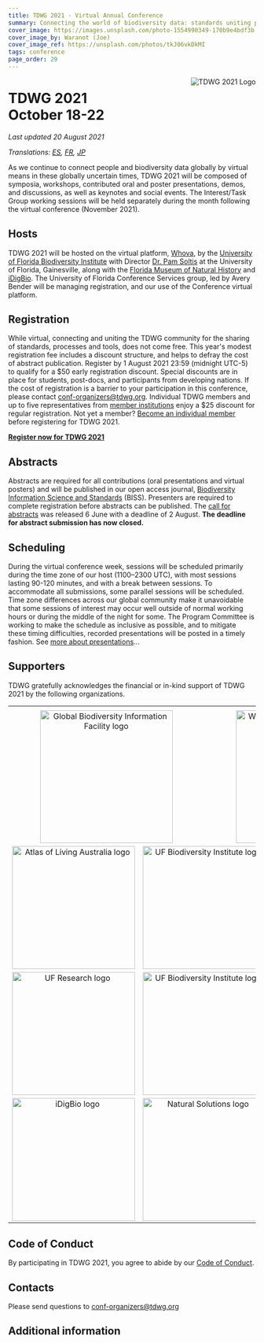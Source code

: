 ```yaml
---
title: TDWG 2021 - Virtual Annual Conference
summary: Connecting the world of biodiversity data: standards uniting people, processes, and tools
cover_image: https://images.unsplash.com/photo-1554990349-170b9e4bdf3b
cover_image_by: Waranot (Joe)
cover_image_ref: https://unsplash.com/photos/tkJ06vkDkMI 
tags: conference
page_order: 29
---
```


<img src="https://static.tdwg.org/conferences/2021/logos/TDWG2021_logo-plant_400w.png" alt="TDWG 2021 Logo" style="float:right;padding-left:10px;padding-bottom:10px">

# TDWG 2021<br />October 18-22 

_Last updated 20 August 2021_

_Translations: [ES](./es/), [FR](./fr), [JP](./ja)_

As we continue to connect people and biodiversity data globally by virtual means in these globally uncertain times, TDWG 2021 will be composed of symposia, workshops, contributed oral and poster presentations, demos, and discussions, as well as keynotes and social events. The Interest/Task Group working sessions will be held separately during the month following the virtual conference (November 2021). 

## Hosts

TDWG 2021 will be hosted on the virtual platform, [Whova](https://whova.com), by the [University of Florida Biodiversity Institute](https://biodiversity.research.ufl.edu/) with Director [Dr. Pam Soltis](https://www.floridamuseum.ufl.edu/soltis-lab/) at the University of Florida, Gainesville, along with the [Florida Museum of Natural History](https://www.floridamuseum.ufl.edu/) and [iDigBio](https://www.idigbio.org/). The University of Florida Conference Services group, led by Avery Bender will be managing registration, and our use of the Conference virtual platform.

## Registration

While virtual, connecting and uniting the TDWG community for the sharing of standards, processes and tools, does not come free. This year's modest registration fee includes a discount structure, and helps to defray the cost of abstract publication. Register by 1 August 2021 23:59 (midnight UTC-5) to qualify for a $50 early registration discount. Special discounts are in place for students, post-docs, and participants from developing nations. If the cost of registration is a barrier to your participation in this conference, please contact [conf-organizers@tdwg.org](mailto:conf-organizers@tdwg.org). Individual TDWG members and up to five representatives from [member institutions](https://www.tdwg.org/about/membership/#institutional%20members%202021_1) enjoy a $25 discount for regular registration. Not yet a member? [Become an individual member](https://zohosecurepay.com/checkout/wc9vqum-8am1lyxy1fswt/Individual-TDWG-Membership) before registering for TDWG 2021. 

<b><a href="https://reg.conferences.dce.ufl.edu/Basic/1400081801" target="_blank" class="btn btn-secondary">Register now for TDWG 2021</a></b>

## Abstracts

Abstracts are required for all contributions (oral presentations and virtual posters) and will be published in our open access journal, [Biodiversity Information Science and Standards](https://biss.pensoft.net/) (BISS). Presenters are required to complete registration before abstracts can be published. The [call for abstracts](https://www.tdwg.org/conferences/2021/call-for-abstracts/) was released 6 June with a deadline of 2 August. **The deadline for abstract submission has now closed.**

## Scheduling

During the virtual conference week, sessions will be scheduled primarily during the time zone of our host (1100–2300 UTC), with most sessions lasting 90-120 minutes, and with a break between sessions. To accommodate all submissions, some parallel sessions will be scheduled. Time zone differences across our global community make it unavoidable that some sessions of interest may occur well outside of normal working hours or during the middle of the night for some. The Program Committee is working to make the schedule as inclusive as possible, and to mitigate these timing difficulties, recorded presentations will be posted in a timely fashion. See [more about presentations](https://tdwg.org/conferences/2021/presentation-info/)...

## Supporters

TDWG gratefully acknowledges the financial or in-kind support of TDWG 2021 by the following organizations.

<table border="0">
<tbody>
<tr><td></td><td></td><td></td><td></td><td></td><td></td></tr>
<tr>
<td style="text-align: center; vertical-align: middle;" colspan="3" width="50%"><a href="https://gbif.org"> <img src="https://static.tdwg.org/sponsors/gbif-2015.png" alt="Global Biodiversity Information Facility logo" width="270" height="" style="vertical-align: middle; left-margin: auto; right-margin: auto;" /></a></td>
<td style="text-align: center; vertical-align: middle;" colspan="3" width="50%"><a href="https://www.worldwildlife.org/initiatives/science"> <img src="https://static.tdwg.org/sponsors/wwf-science-whitebkgd.png" alt="World Wild Life Fund - Science" width="270" height="" style="vertical-align: middle; left-margin: auto; right-margin: auto;" /></a></td>
</tr>
<tr>
<td style="text-align: center; vertical-align: middle;" colspan="2" width="33%"><a href="https://ala.org.au"> <img src="https://static.tdwg.org/sponsors/ala-logo-stacked-rgb-crop.png" alt="Atlas of Living Australia logo" width="250" height="" style="vertical-align: middle; left-margin: auto; right-margin: auto;" /></a></td>
<td style="text-align: center; vertical-align: middle;" colspan="2" width="33%"><a href="https://dissco.eu/"><img src="https://static.tdwg.org/sponsors/dissco-logo_w600px.png" alt="UF Biodiversity Institute logo" width="250" height="" style="vertical-align: middle; left-margin: auto; right-margin: auto;" /></a></td>
<td style="text-align: center; vertical-align: middle;" colspan="2" width="33%"><a href="https://pensoft.net"><img src="https://static.tdwg.org/sponsors/pensoft-logo.png" alt="Pensoft Publishers logo" width="250" height="" style="vertical-align: middle; left-margin: auto; right-margin: auto;" /></a></td>
</tr>
<tr>
<td style="text-align: center; vertical-align: middle;" colspan="2" width="33%"><a href="https://research.ufl.edu/"><img src="https://static.tdwg.org/sponsors/uf-research.png" alt="UF Research logo" width="250" height="" style="vertical-align: middle; left-margin: auto; right-margin: auto;" /></a></td>
<td style="text-align: center; vertical-align: middle;" colspan="2" width="33%"><a href="https://biodiversity.research.ufl.edu/"><img src="https://static.tdwg.org/sponsors/uf-biodiversity-institute.png" alt="UF Biodiversity Institute logo" width="250" height="" style="vertical-align: middle; left-margin: auto; right-margin: auto;" /></a></td>
<td style="text-align: center; vertical-align: middle;" colspan="2" width="33%"><a href="https://www.floridamuseum.ufl.edu/"> <img src="https://static.tdwg.org/sponsors/flmnh.png" alt="Florida Museum of Natural History logo" width="250" height="" style="vertical-align: middle; left-margin: auto; right-margin: auto;" /></a></td>
</tr>
<tr>
<td style="text-align: center; vertical-align: middle;" colspan="2" width="33%"><a href="https://www.idigbio.org/"><img src="https://static.tdwg.org/sponsors/idigbio_w799.png" alt="iDigBio logo" width="250" height="" style="vertical-align: middle; left-margin: auto; right-margin: auto;" /></a></td>
<td style="text-align: center;" colspan="2"  width="33%"><a href="https://www.natural-solutions.eu/"><img src="https://static.tdwg.org/sponsors/natural-solutions-logo-et-nom.png" alt="Natural Solutions logo" width="250" height="" style="vertical-align: middle; left-margin: auto; right-margin: auto;" /></a></td>
<td style="text-align: center; vertical-align: middle;" colspan="2" width="33%"><a href="https://biodiversitylibrary.org"><img src="https://static.tdwg.org/sponsors/bhl-combined-1024x329.png" alt="Biodiversity Heritage Library logo" width="250" height="" style="vertical-align: middle; left-margin: auto; right-margin: auto;" /></a></td>
</tr>
<tr>

</tr>
</tbody>
</table>


## Code of Conduct

By participating in TDWG 2021, you agree to abide by our [Code of Conduct](https://www.tdwg.org/about/code-of-conduct/).

## Contacts

Please send questions to [conf-organizers@tdwg.org](mailto:conf-organizers@tdwg.org)

## Additional information
